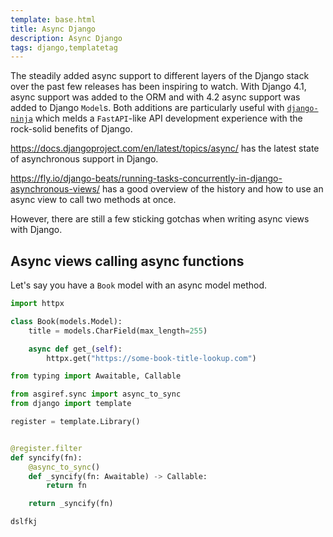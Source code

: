 ```yaml
---
template: base.html
title: Async Django
description: Async Django
tags: django,templatetag
---
```


The steadily added async support to different layers of the Django stack over the past few releases has been inspiring to watch. With Django 4.1, async support was added to the ORM and with 4.2 async support was added to Django `Model`s. Both additions are particularly useful with [`django-ninja`](https://django-ninja.rest-framework.com/) which melds a `FastAPI`-like API development experience with the rock-solid benefits of Django.

https://docs.djangoproject.com/en/latest/topics/async/ has the latest state of asynchronous support in Django.

https://fly.io/django-beats/running-tasks-concurrently-in-django-asynchronous-views/ has a good overview of the history and how to use an async view to call two methods at once.

However, there are still a few sticking gotchas when writing async views with Django.

## Async views calling async functions

Let's say you have a `Book` model with an async model method.

```python
import httpx

class Book(models.Model):
    title = models.CharField(max_length=255)

    async def get_(self):
        httpx.get("https://some-book-title-lookup.com")
```

```python
from typing import Awaitable, Callable

from asgiref.sync import async_to_sync
from django import template

register = template.Library()


@register.filter
def syncify(fn):
    @async_to_sync()
    def _syncify(fn: Awaitable) -> Callable:
        return fn

    return _syncify(fn)
```

```html
dslfkj
```
